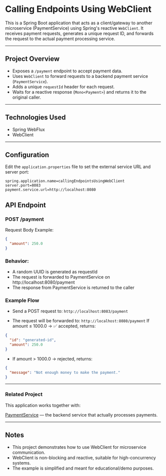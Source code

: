 # Calling Endpoints Using WebClient

This is a Spring Boot application that acts as a client/gateway to another microservice (PaymentService) using Spring's reactive `WebClient`. It receives payment requests, generates a unique request ID, and forwards the request to the actual payment processing service.

---
## Project Overview

- Exposes a `/payment` endpoint to accept payment data.
- Uses `WebClient` to forward requests to a backend payment service (`PaymentService`).
- Adds a unique `requestId` header for each request.
- Waits for a reactive response (`Mono<Payment>`) and returns it to the original caller.

---

## Technologies Used

- Spring WebFlux
- WebClient

---

## Configuration

Edit the `application.properties` file to set the external service URL and server port:

```properties
spring.application.name=callingEndpointsUsingWebClient
server.port=8083
payment.service.url=http://localhost:8080
```

## API Endpoint
### POST /payment
Request Body Example:

```json
{
  "amount": 250.0
}
```

### Behavior:

- A random UUID is generated as requestId
- The request is forwarded to PaymentService on http://localhost:8080/payment
- The response from PaymentService is returned to the caller

### Example Flow
- Send a POST request to: `http://localhost:8083/payment`

- The request will be forwarded to: `http://localhost:8080/payment`
If amount ≤ 1000.0 → ✅ accepted, returns:

```json
{
  "id": "generated-id",
  "amount": 250.0
}
```
- If amount > 1000.0 →  rejected, returns:

```json
{
  "message": "Not enough money to make the payment."
}
```

---
### Related Project
This application works together with:

[PaymentService](https://github.com/Mo-yehia/spring-boot-learning/tree/main/REST-services/implementation/PaymentService) — the backend service that actually processes payments.

---
## Notes
- This project demonstrates how to use WebClient for microservice communication.
- WebClient is non-blocking and reactive, suitable for high-concurrency systems.
- The example is simplified and meant for educational/demo purposes.

